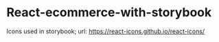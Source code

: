 # React-ecommerce-with-storybook

Icons used in storybook; url: https://react-icons.github.io/react-icons/
